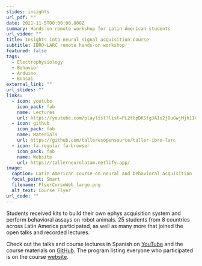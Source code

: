 ```yaml
---
slides: insights
url_pdf: ""
date: 2021-11-5T00:00:00.000Z
summary: Hands-on remote workshop for Latin American students
url_video: ""
title: Insights into neural signal acquisition course
subtitle: IBRO-LARC remote hands-on workshop
featured: false
tags:
  - Electrophysiology
  - Behavior
  - Arduino
  - Bonsai
external_link: ""
url_slides: ""
links:
  - icon: youtube
    icon_pack: fab
    name: Lectures
    url: https://youtube.com/playlist?list=PL2ttpDKStgJAIu2jOuGwjMjh1IACVgq0k
  - icon: github
    icon_pack: fab
    name: Materials
    url: https://github.com/talleresopensource/taller-ibro-larc
  - icon: fa-regular fa-browser
    icon_pack: fab
    name: Website
    url: https://tallerneurolatam.netlify.app/
image:
  caption: Latin American course on neural and behavioral acquisition
  focal_point: Smart
  filename: FlyerCursoWeb_largo.png
  alt_text: Course Flyer
url_code: ""
---
```

Students received kits to build their own ephys acquisition system and perform behavioral assays on robot animals.
25 students from 8 countries across Latin America participated, as well as many more that joined the open talks and recorded lectures.

Check out the talks and course lectures in Spanish on [YouTube](https://youtube.com/playlist?list=PL2ttpDKStgJAIu2jOuGwjMjh1IACVgq0k) and the course materials on [GitHub](https://github.com/talleresopensource/taller-ibro-larc).
The program listing everyone who participated is on the course [website](https://tallerneurolatam.netlify.app/).
